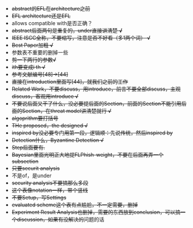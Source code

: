 - ~~abstract的EFL在architecture之前~~
- ~~EFL architecture还是EFL~~
- allows compatible with是否正确？
- ~~abstract后面两句是重复的，under直接讲清楚 **√**~~
- ~~IEEE ISCC全称，不要缩写，注意是否不好看（多1两个词） √~~
- ~~Best Paper加粗 √~~
- 参数表不重要的删掉一些
- ~~剪一下两行的参数√~~
- ~~ith要变成i th √~~
- ~~参考文献编号[48]->[44]~~
- ~~直接在introduction里面写[44]，就我们之前的工作~~
- ~~Related Work，不要discuss，用introduce，前言不要全部discuss，主观discuss，客观用introduce √~~
- ~~不要说后面又干了什么，没必要提后面的Section，前面的Section不能引用后面的Section，在threat model讲清楚就行 √~~
- ~~algoprithm要打括号~~
- ~~THe proposed，the designed √~~
- ~~inspired by没必要专门用第一段，逻辑顺：先说传统，然后inspired by~~
- ~~Detection什么，Byzantine Detection √~~
- ~~Step后面要有.~~
- ~~Bayesian里面光明正大地提FLPhish-weight，不要在后面再弄一个subsection~~
- ~~只要securit analysis~~
- 不是of，是under
- ~~security analysis不要搞那么多段~~
- ~~这个表像notation一样，带个竖线~~
- ~~不要Setup，写Settings~~
- ~~evaluated scheme这个表有点尴尬，不一定需要，删掉~~
- ~~Experiment Result Analysis也删掉，需要的东西放到conclusion，可以搞一个discussion，如果有没解决的~~问题的话